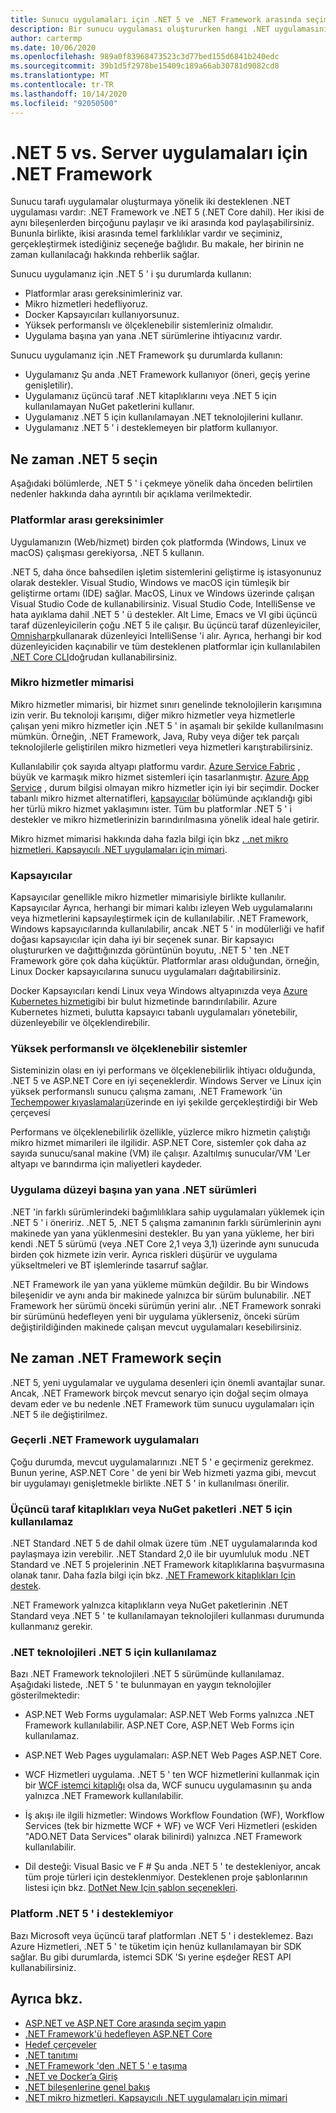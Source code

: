 ```yaml
---
title: Sunucu uygulamaları için .NET 5 ve .NET Framework arasında seçim yapın
description: Bir sunucu uygulaması oluştururken hangi .NET uygulamasının kullanılması gerektiğine karar vermenize yardımcı olacak bir kılavuz.
author: cartermp
ms.date: 10/06/2020
ms.openlocfilehash: 989a0f83968473523c3d77bed155d6841b240edc
ms.sourcegitcommit: 39b1d5f2978be15409c189a66ab30781d9082cd8
ms.translationtype: MT
ms.contentlocale: tr-TR
ms.lasthandoff: 10/14/2020
ms.locfileid: "92050500"
---
```

# <a name="net-5-vs-net-framework-for-server-apps"></a>.NET 5 vs. Server uygulamaları için .NET Framework

Sunucu tarafı uygulamalar oluşturmaya yönelik iki desteklenen .NET uygulaması vardır: .NET Framework ve .NET 5 (.NET Core dahil). Her ikisi de aynı bileşenlerden birçoğunu paylaşır ve iki arasında kod paylaşabilirsiniz. Bununla birlikte, ikisi arasında temel farklılıklar vardır ve seçiminiz, gerçekleştirmek istediğiniz seçeneğe bağlıdır. Bu makale, her birinin ne zaman kullanılacağı hakkında rehberlik sağlar.

Sunucu uygulamanız için .NET 5 ' i şu durumlarda kullanın:

- Platformlar arası gereksinimleriniz var.
- Mikro hizmetleri hedefliyoruz.
- Docker Kapsayıcıları kullanıyorsunuz.
- Yüksek performanslı ve ölçeklenebilir sistemleriniz olmalıdır.
- Uygulama başına yan yana .NET sürümlerine ihtiyacınız vardır.

Sunucu uygulamanız için .NET Framework şu durumlarda kullanın:

- Uygulamanız Şu anda .NET Framework kullanıyor (öneri, geçiş yerine genişletilir).
- Uygulamanız üçüncü taraf .NET kitaplıklarını veya .NET 5 için kullanılamayan NuGet paketlerini kullanır.
- Uygulamanız .NET 5 için kullanılamayan .NET teknolojilerini kullanır.
- Uygulamanız .NET 5 ' i desteklemeyen bir platform kullanıyor.

## <a name="when-to-choose-net-5"></a>Ne zaman .NET 5 seçin

Aşağıdaki bölümlerde, .NET 5 ' i çekmeye yönelik daha önceden belirtilen nedenler hakkında daha ayrıntılı bir açıklama verilmektedir.

### <a name="cross-platform-needs"></a>Platformlar arası gereksinimler

Uygulamanızın (Web/hizmet) birden çok platformda (Windows, Linux ve macOS) çalışması gerekiyorsa, .NET 5 kullanın.

.NET 5, daha önce bahsedilen işletim sistemlerini geliştirme iş istasyonunuz olarak destekler. Visual Studio, Windows ve macOS için tümleşik bir geliştirme ortamı (IDE) sağlar. MacOS, Linux ve Windows üzerinde çalışan Visual Studio Code de kullanabilirsiniz. Visual Studio Code, IntelliSense ve hata ayıklama dahil .NET 5 ' ü destekler. Alt Lime, Emacs ve VI gibi üçüncü taraf düzenleyicilerin çoğu .NET 5 ile çalışır. Bu üçüncü taraf düzenleyiciler, [Omnisharp](https://www.omnisharp.net/)kullanarak düzenleyici IntelliSense 'i alır. Ayrıca, herhangi bir kod düzenleyiciden kaçınabilir ve tüm desteklenen platformlar için kullanılabilen [.NET Core CLI](../core/tools/index.md)doğrudan kullanabilirsiniz.

### <a name="microservices-architecture"></a>Mikro hizmetler mimarisi

Mikro hizmetler mimarisi, bir hizmet sınırı genelinde teknolojilerin karışımına izin verir. Bu teknoloji karışımı, diğer mikro hizmetler veya hizmetlerle çalışan yeni mikro hizmetler için .NET 5 ' in aşamalı bir şekilde kullanılmasını mümkün. Örneğin, .NET Framework, Java, Ruby veya diğer tek parçalı teknolojilerle geliştirilen mikro hizmetleri veya hizmetleri karıştırabilirsiniz.

Kullanılabilir çok sayıda altyapı platformu vardır. [Azure Service Fabric](https://azure.microsoft.com/services/service-fabric/) , büyük ve karmaşık mikro hizmet sistemleri için tasarlanmıştır. [Azure App Service](https://azure.microsoft.com/services/app-service/) , durum bilgisi olmayan mikro hizmetler için iyi bir seçimdir. Docker tabanlı mikro hizmet alternatifleri, [kapsayıcılar](#containers) bölümünde açıklandığı gibi her türlü mikro hizmet yaklaşımını ister. Tüm bu platformlar .NET 5 ' i destekler ve mikro hizmetlerinizin barındırılmasına yönelik ideal hale getirir.

Mikro hizmet mimarisi hakkında daha fazla bilgi için bkz [. .net mikro hizmetleri. Kapsayıcılı .NET uygulamaları için mimari](../architecture/microservices/index.md).

### <a name="containers"></a>Kapsayıcılar

Kapsayıcılar genellikle mikro hizmetler mimarisiyle birlikte kullanılır. Kapsayıcılar Ayrıca, herhangi bir mimari kalıbı izleyen Web uygulamalarını veya hizmetlerini kapsayıleştirmek için de kullanılabilir. .NET Framework, Windows kapsayıcılarında kullanılabilir, ancak .NET 5 ' in modülerliği ve hafif doğası kapsayıcılar için daha iyi bir seçenek sunar. Bir kapsayıcı oluştururken ve dağıttığınızda görüntünün boyutu, .NET 5 ' ten .NET Framework göre çok daha küçüktür. Platformlar arası olduğundan, örneğin, Linux Docker kapsayıcılarına sunucu uygulamaları dağıtabilirsiniz.

Docker Kapsayıcıları kendi Linux veya Windows altyapınızda veya [Azure Kubernetes hizmeti](https://azure.microsoft.com/services/kubernetes-service/)gibi bir bulut hizmetinde barındırılabilir. Azure Kubernetes hizmeti, bulutta kapsayıcı tabanlı uygulamaları yönetebilir, düzenleyebilir ve ölçeklendirebilir.

### <a name="high-performance-and-scalable-systems"></a>Yüksek performanslı ve ölçeklenebilir sistemler

Sisteminizin olası en iyi performans ve ölçeklenebilirlik ihtiyacı olduğunda, .NET 5 ve ASP.NET Core en iyi seçeneklerdir. Windows Server ve Linux için yüksek performanslı sunucu çalışma zamanı, .NET Framework 'ün [Techempower kıyaslamaları](https://www.techempower.com/benchmarks/#hw=ph&test=plaintext)üzerinde en iyi şekilde gerçekleştirdiği bir Web çerçevesi

Performans ve ölçeklenebilirlik özellikle, yüzlerce mikro hizmetin çalıştığı mikro hizmet mimarileri ile ilgilidir. ASP.NET Core, sistemler çok daha az sayıda sunucu/sanal makine (VM) ile çalışır. Azaltılmış sunucular/VM 'Ler altyapı ve barındırma için maliyetleri kaydeder.

### <a name="side-by-side-net-versions-per-application-level"></a>Uygulama düzeyi başına yan yana .NET sürümleri

.NET 'in farklı sürümlerindeki bağımlılıklara sahip uygulamaları yüklemek için .NET 5 ' i öneririz. .NET 5, .NET 5 çalışma zamanının farklı sürümlerinin aynı makinede yan yana yüklenmesini destekler. Bu yan yana yükleme, her biri kendi .NET 5 sürümü (veya .NET Core 2,1 veya 3,1) üzerinde aynı sunucuda birden çok hizmete izin verir. Ayrıca riskleri düşürür ve uygulama yükseltmeleri ve BT işlemlerinde tasarruf sağlar.

.NET Framework ile yan yana yükleme mümkün değildir. Bu bir Windows bileşenidir ve aynı anda bir makinede yalnızca bir sürüm bulunabilir. .NET Framework her sürümü önceki sürümün yerini alır. .NET Framework sonraki bir sürümünü hedefleyen yeni bir uygulama yüklerseniz, önceki sürüm değiştirildiğinden makinede çalışan mevcut uygulamaları kesebilirsiniz.

## <a name="when-to-choose-net-framework"></a>Ne zaman .NET Framework seçin

.NET 5, yeni uygulamalar ve uygulama desenleri için önemli avantajlar sunar. Ancak, .NET Framework birçok mevcut senaryo için doğal seçim olmaya devam eder ve bu nedenle .NET Framework tüm sunucu uygulamaları için .NET 5 ile değiştirilmez.

### <a name="current-net-framework-applications"></a>Geçerli .NET Framework uygulamaları

Çoğu durumda, mevcut uygulamalarınızı .NET 5 ' e geçirmeniz gerekmez. Bunun yerine, ASP.NET Core ' de yeni bir Web hizmeti yazma gibi, mevcut bir uygulamayı genişletmekle birlikte .NET 5 ' in kullanılması önerilir.

### <a name="third-party-libraries-or-nuget-packages-not-available-for-net-5"></a>Üçüncü taraf kitaplıkları veya NuGet paketleri .NET 5 için kullanılamaz

.NET Standard .NET 5 de dahil olmak üzere tüm .NET uygulamalarında kod paylaşmaya izin verebilir. .NET Standard 2,0 ile bir uyumluluk modu .NET Standard ve .NET 5 projelerinin .NET Framework kitaplıklarına başvurmasına olanak tanır. Daha fazla bilgi için bkz. [.NET Framework kitaplıkları Için destek](whats-new/whats-new-in-dotnet-standard.md#support-for-net-framework-libraries).

.NET Framework yalnızca kitaplıkların veya NuGet paketlerinin .NET Standard veya .NET 5 ' te kullanılamayan teknolojileri kullanması durumunda kullanmanız gerekir.

### <a name="net-technologies-not-available-for-net-5"></a>.NET teknolojileri .NET 5 için kullanılamaz

Bazı .NET Framework teknolojileri .NET 5 sürümünde kullanılamaz. Aşağıdaki listede, .NET 5 ' te bulunmayan en yaygın teknolojiler gösterilmektedir:

- ASP.NET Web Forms uygulamalar: ASP.NET Web Forms yalnızca .NET Framework kullanılabilir. ASP.NET Core, ASP.NET Web Forms için kullanılamaz.

- ASP.NET Web Pages uygulamaları: ASP.NET Web Pages ASP.NET Core.

- WCF Hizmetleri uygulama. .NET 5 ' ten WCF hizmetlerini kullanmak için bir [WCF istemci kitaplığı](https://github.com/dotnet/wcf) olsa da, WCF sunucu uygulamasının şu anda yalnızca .NET Framework kullanılabilir.

- İş akışı ile ilgili hizmetler: Windows Workflow Foundation (WF), Workflow Services (tek bir hizmette WCF + WF) ve WCF Veri Hizmetleri (eskiden "ADO.NET Data Services" olarak bilinirdi) yalnızca .NET Framework kullanılabilir.

- Dil desteği: Visual Basic ve F # Şu anda .NET 5 ' te destekleniyor, ancak tüm proje türleri için desteklenmiyor. Desteklenen proje şablonlarının listesi için bkz. [DotNet New Için şablon seçenekleri](../core/tools/dotnet-new.md#arguments).

### <a name="platform-doesnt-support-net-5"></a>Platform .NET 5 ' i desteklemiyor

Bazı Microsoft veya üçüncü taraf platformları .NET 5 ' i desteklemez. Bazı Azure Hizmetleri, .NET 5 ' te tüketim için henüz kullanılamayan bir SDK sağlar. Bu gibi durumlarda, istemci SDK 'Sı yerine eşdeğer REST API kullanabilirsiniz.

## <a name="see-also"></a>Ayrıca bkz.

- [ASP.NET ve ASP.NET Core arasında seçim yapın](/aspnet/core/choose-aspnet-framework)
- [.NET Framework'ü hedefleyen ASP.NET Core](/aspnet/core/introduction-to-aspnet-core?view=aspnetcore-2.2&preserve-view=true#aspnet-core-targeting-net-framework)
- [Hedef çerçeveler](frameworks.md)
- [.NET tanıtımı](../core/introduction.md)
- [.NET Framework 'den .NET 5 ' e taşıma](../core/porting/index.md)
- [.NET ve Docker’a Giriş](../core/docker/introduction.md)
- [.NET bileşenlerine genel bakış](components.md)
- [.NET mikro hizmetleri. Kapsayıcılı .NET uygulamaları için mimari](../architecture/microservices/index.md)
